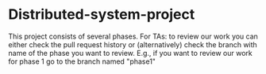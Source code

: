 # Distributed-system-project
This project consists of several phases. For TAs: to review our work you can either check the pull request history or (alternatively) check the branch with name of the phase you want to review. E.g., if you want to review our work for phase 1 go to the branch named "phase1"
